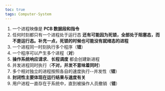 ```yaml
---
toc: true
tags: Computer-System
---
```

1. 一个进程映像是 **PCB 数据段和指令**
2. 任何时刻都只有一个进程处于运行态 **还有可能因为死锁，全部处于阻塞态，而不是运行态。补充一点，死锁的时候也可能没有就绪态的进程**
3. 一个进程同一时刻执行多个程序（**错**）
4. 一个程序可以产生多个进程（**对**）
5. **操作系统响应请求**、**长程调度** 都会创建新进程
6. 并发进程同时执行（**不对，并发不意味着同时**）
7. 多个相对独立的进程按照各自的速度执行--并发性（**错**）
8. **封闭性主要体现在运行结果与速度有关**
9. 用户进程一直存在于系统中，直到被操作人员撤销（**错**）
